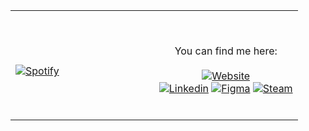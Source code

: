 <table width="100%"> 
  <tr>
  <td width="50%">
      
&nbsp; <br> [![Spotify](https://neroocspotify.vercel.app/api/spotify)](https://open.spotify.com/user/nerooc)

  </td>
  <td width="50%">

<br><p align="center">You can find me here:<br><br>
  [![Website](https://img.shields.io/website?label=tomaszgajda.com&style=for-the-badge&url=https%3A%2F%2Fcodestackr.com)](https://tomaszgajda.com)
  <br>
   [![Linkedin](https://img.shields.io/badge/linkedin%20-%230077B5.svg?&style=for-the-badge&logo=linkedin&logoColor=white)](https://www.linkedin.com/in/gajdat/)
   [![Figma](https://img.shields.io/badge/figma%20-%23F24E1E.svg?&style=for-the-badge&logo=figma&logoColor=white)](https://www.figma.com/@nerooc)
   [![Steam](https://img.shields.io/badge/steam%20-%23000000.svg?&style=for-the-badge&logo=steam&logoColor=white)](https://steamcommunity.com/id/nerooc)<br><br>
</p>
  </td>
  </table>

